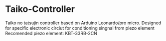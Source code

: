 # Taiko-Controller
Taiko no tatsujin controller based on Arduino Leonardo/pro micro.
Designed for specific electronic circiut for conditioning singnal from piezo element
Recomended piezo element: KBT-33RB-2CN

